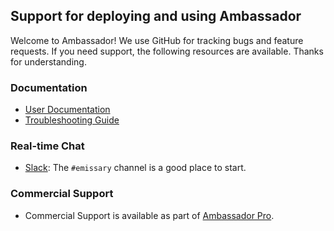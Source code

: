 ## Support for deploying and using Ambassador

Welcome to Ambassador! We use GitHub for tracking bugs and feature requests. If you need support, the following resources are available. Thanks for understanding.

### Documentation

* [User Documentation](https://www.getambassador.io/docs)
* [Troubleshooting Guide](https://www.getambassador.io/reference/debugging)

### Real-time Chat

* [Slack](https://a8r.io/slack): The `#emissary` channel is a good place to start.

### Commercial Support

* Commercial Support is available as part of [Ambassador Pro](https://www.getambassador.io/pro/).
